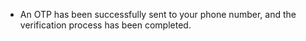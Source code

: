 * An OTP has been successfully sent to your phone number, and the verification process has been completed.
